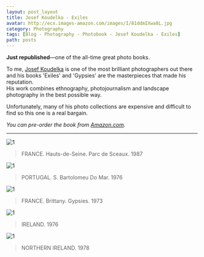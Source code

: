 ```yaml
---
layout: post_layout
title: Josef Koudelka - Exiles
avatar: http://ecx.images-amazon.com/images/I/81ddmIXwa8L.jpg
category: Photography
tags: [Blog - Photography - Photobook - Jesef Koudelka - Exiles]
path: posts
---
```


**Just republished**—one of the all-time great photo books.  
  
To me, [Josef Koudelka](http://www.magnumphotos.com/C.aspx?VP3=CMS3&VF=MAGO31_10_VForm&ERID=24KL535C7T) is one of the most brilliant photographers out there and his books 'Exiles' and 'Gypsies' are the masterpieces that made his reputation.  
His work combines ethnography, photojournalism and landscape photography in the best possible way.

Unfortunately, many of his photo collections are expensive and difficult to find so this one is a real bargain.

*You can pre-order the book from [Amazon.com](http://www.amazon.com/Josef-Koudelka-Exiles-Czeslaw-Milosz/dp/1597112690/ "Josef Koudelka: Exiles Hardcover").*

---------------

![1](https://www.magnumphotos.com/CorexDoc/MAG/Media/TR2/2/1/8/6/PAR65507.jpg "koudelka") 

>FRANCE. Hauts-de-Seine. Parc de Sceaux. 1987

![1](https://www.magnumphotos.com/CorexDoc/MAG/Media/TR2/9/2/d/a/PAR65592.jpg "koudelka")

>PORTUGAL. S. Bartolomeu Do Mar. 1976

![1](https://www.magnumphotos.com/CorexDoc/MAG/Media/TR2/8/6/f/c/PAR65541.jpg "koudelka")

>FRANCE. Brittany. Gypsies. 1973

![1](http://38.media.tumblr.com/38785e3036921fcaa3e310336ff487dc/tumblr_n06oqicYzo1qaihw2o1_1280.jpg "koudelka")

>IRELAND. 1976

![1](https://www.magnumphotos.com/CorexDoc/MAG/Media/TR2/8/2/f/a/PAR65558.jpg "koudelka")

>NORTHERN IRELAND. 1978

